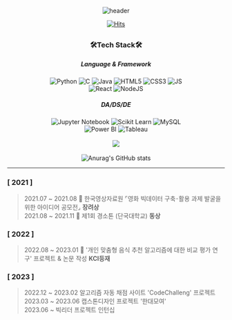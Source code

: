 <div align="center">
  
  ![header](https://capsule-render.vercel.app/api?type=waving&color=timeAuto&height=300&section=header&text=Min%20Gyu&fontSize=90)
  
  [![Hits](https://hits.seeyoufarm.com/api/count/incr/badge.svg?url=https%3A%2F%2Fgithub.com%2FWaRoong2&count_bg=%2327364B&title_bg=%235F7D82&icon=&icon_color=%23FFFFFF&title=hits&edge_flat=false)]([https://hits.seeyoufarm.com](https://github.com/parkmingue00))
  
  
  ##
  ### 🛠Tech Stack🛠
  ##### Language & Framework
  ![Python](https://img.shields.io/badge/python-3670A0?style=for-the-badge&logo=python&logoColor=white)
  ![C](https://img.shields.io/badge/c-%2300599C.svg?style=for-the-badge&logo=c&logoColor=white)
  ![Java](https://img.shields.io/badge/java-%23ED8B00.svg?style=for-the-badge&logo=java&logoColor=white)
  ![HTML5](https://img.shields.io/badge/html5-%23E34F26.svg?style=for-the-badge&logo=html5&logoColor=white)
  ![CSS3](https://img.shields.io/badge/css3-%231572B6.svg?style=for-the-badge&logo=css3&logoColor=white)
  ![JS](https://img.shields.io/badge/JavaScript-F7DF1E.svg?style=for-the-badge&logo=javascript&logoColor=white)
  <br/>
  ![React](https://img.shields.io/badge/react-blue.svg?style=for-the-badge&logo=react&logoColor=white)
  ![NodeJS](https://img.shields.io/badge/node.js-green.svg?style=for-the-badge&logo=node.js&logoColor=white)
  ##### DA/DS/DE
  ![Jupyter Notebook](https://img.shields.io/badge/jupyternotebook-orange.svg?style=for-the-badge&logo=jupyter&logoColor=white)
  ![Scikit Learn](https://img.shields.io/badge/sckikitlearn-green.svg?style=for-the-badge&logo=scikit-learn&logoColor=white)
  ![MySQL](https://img.shields.io/badge/mysql-3670A0.svg?style=for-the-badge&logo=mysql&logoColor=white)
  <br/>
  ![Power BI](https://img.shields.io/badge/powerbi-yellow.svg?style=for-the-badge&logo=powerbi&logoColor=white)
  ![Tableau](https://img.shields.io/badge/tableau-blue.svg?style=for-the-badge&logo=tableau&logoColor=white)
  <br/><br/>
  <img src="https://github-readme-stats.vercel.app/api/top-langs/?username=parkm2ngyu00&layout=compact"><br><br>
  ![Anurag's GitHub stats](https://github-readme-stats.vercel.app/api?username=parkm2ngyu00&show_icons=true&theme=transparent)
  
</div>

---  
### [ 2021 ]  
>2021.07 ~ 2021.08 🥉 한국영상자료원 ⌜영화 빅데이터 구축･활용 과제 발굴을 위한 아이디어 공모전⌟ **장려상**     
>2021.08 ~ 2021.11 🥉 제1회 경소톤 (단국대학교) **동상**  
### [ 2022 ]   
>2022.08 ~ 2023.01 📖 '개인 맞춤형 음식 추천 알고리즘에 대한 비교 평가 연구' 프로젝트 & 논문 작성 **KCI등재**
### [ 2023 ]
>2022.12 ~ 2023.02 알고리즘 자동 채점 사이트 'CodeChalleng' 프로젝트   
>2023.03 ~ 2023.06 캡스톤디자인 프로젝트 '한대모여'   
>2023.06 ~ 빅리더 프로젝트 인턴십
